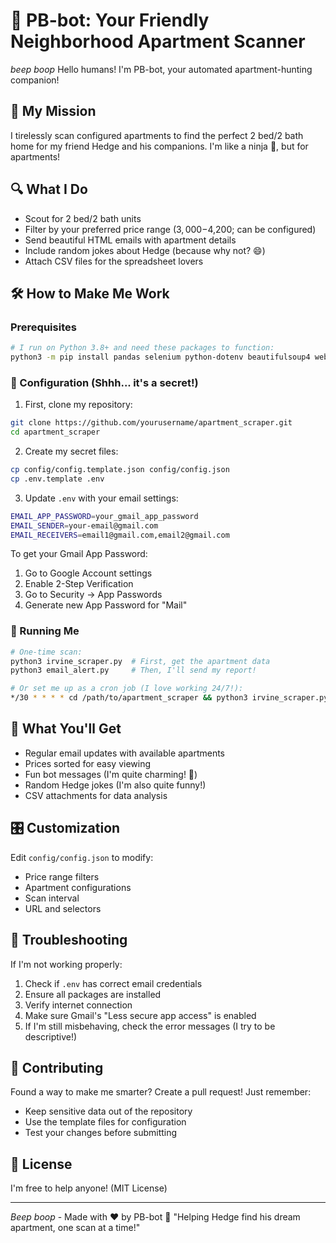 # 🤖 PB-bot: Your Friendly Neighborhood Apartment Scanner

*beep boop* Hello humans! I'm PB-bot, your automated apartment-hunting companion! 

## 🎯 My Mission
I tirelessly scan configured apartments to find the perfect 2 bed/2 bath home for my friend Hedge and his companions. I'm like a ninja 🥷, but for apartments!

## 🔍 What I Do
- Scout for 2 bed/2 bath units
- Filter by your preferred price range ($3,000-$4,200; can be configured)
- Send beautiful HTML emails with apartment details
- Include random jokes about Hedge (because why not? 😄)
- Attach CSV files for the spreadsheet lovers

## 🛠️ How to Make Me Work

### Prerequisites
```bash
# I run on Python 3.8+ and need these packages to function:
python3 -m pip install pandas selenium python-dotenv beautifulsoup4 webdriver-manager
```

### 🔐 Configuration (Shhh... it's a secret!)

1. First, clone my repository:
```bash
git clone https://github.com/yourusername/apartment_scraper.git
cd apartment_scraper
```

2. Create my secret files:
```bash
cp config/config.template.json config/config.json
cp .env.template .env
```

3. Update `.env` with your email settings:
```bash
EMAIL_APP_PASSWORD=your_gmail_app_password
EMAIL_SENDER=your-email@gmail.com
EMAIL_RECEIVERS=email1@gmail.com,email2@gmail.com
```

To get your Gmail App Password:
1. Go to Google Account settings
2. Enable 2-Step Verification
3. Go to Security → App Passwords
4. Generate new App Password for "Mail"

### 🚀 Running Me

```bash
# One-time scan:
python3 irvine_scraper.py  # First, get the apartment data
python3 email_alert.py     # Then, I'll send my report!

# Or set me up as a cron job (I love working 24/7!):
*/30 * * * * cd /path/to/apartment_scraper && python3 irvine_scraper.py && python3 email_alert.py
```

## 📧 What You'll Get
- Regular email updates with available apartments
- Prices sorted for easy viewing
- Fun bot messages (I'm quite charming! 🤖)
- Random Hedge jokes (I'm also quite funny!)
- CSV attachments for data analysis

## 🎛️ Customization
Edit `config/config.json` to modify:
- Price range filters
- Apartment configurations
- Scan interval
- URL and selectors

## 🛟 Troubleshooting

If I'm not working properly:
1. Check if `.env` has correct email credentials
2. Ensure all packages are installed
3. Verify internet connection
4. Make sure Gmail's "Less secure app access" is enabled
5. If I'm still misbehaving, check the error messages (I try to be descriptive!)

## 🤝 Contributing
Found a way to make me smarter? Create a pull request! Just remember:
- Keep sensitive data out of the repository
- Use the template files for configuration
- Test your changes before submitting

## 📝 License
I'm free to help anyone! (MIT License)

---
*Beep boop* - Made with ❤️ by PB-bot 🤖
"Helping Hedge find his dream apartment, one scan at a time!"
